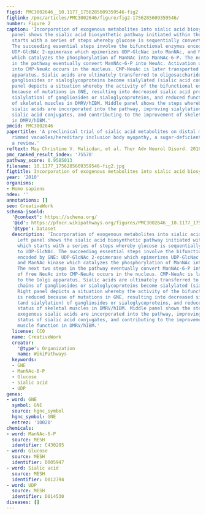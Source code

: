 ```yaml
---
figid: PMC3002646__10.1177_1756285609359546-fig2
figlink: /pmc/articles/PMC3002646/figure/fig2-1756285609359546/
number: Figure 2
caption: 'Incorporation of exogenous metabolites into sialic acid biosynthesis. Left
  panel shows the sialic acid biosynthetic pathway initiated within the cytosol, which
  starts with a series of steps whereby glucose is sequentially converted to UDP-GlcNAc.
  The succeeding essential steps involve the bifunctional enzymes encoded by GNE:
  UDP-GlcNAc 2-epimerase which epimerizes UDP-GlcNac into ManNAc, and ManNAc kinase
  which catalyzes the phosphorylation of ManNAc into ManNAc-6-P. The next two steps
  in the pathway eventually convert ManNAc-6-P into NeuAc. Activation of free NeuAc
  into CMP-NeuAc occurs in the nucleus. CMP-NeuAc is later transported to the Golgi
  apparatus. Sialic acids are ultimately transferred to oligosaccharide chains of
  gangliosides or sialoglycoproteins become sialylated (sialic acid conjugates). Right
  panel depicts a situation whereby the activity of the bifunctional enzyme is reduced
  because of mutations in GNE, resulting into decreased sialic acid production (and
  sialylation) of gangliosides or sialoglycoproteins, and reduced functional status
  of skeletal muscles in DMRV/hIBM. Middle panel shows the steps whereby exogenous
  sialic acids are incorporated into the pathway, improving sialylation status of
  sialic acid conjugates, and contributing to the improvement of skeletal muscle function
  in DMRV/hIBM.'
pmcid: PMC3002646
papertitle: 'A preclinical trial of sialic acid metabolites on distal myopathy with
  rimmed vacuoles/hereditary inclusion body myopathy, a sugar-deficient myopathy:
  a review.'
reftext: May Christine V. Malicdan, et al. Ther Adv Neurol Disord. 2010 Mar;3(2):127-135.
pmc_ranked_result_index: '75570'
pathway_score: 0.9585013
filename: 10.1177_1756285609359546-fig2.jpg
figtitle: Incorporation of exogenous metabolites into sialic acid biosynthesis
year: '2010'
organisms:
- Homo sapiens
ndex: ''
annotations: []
seo: CreativeWork
schema-jsonld:
  '@context': https://schema.org/
  '@id': https://pfocr.wikipathways.org/figures/PMC3002646__10.1177_1756285609359546-fig2.html
  '@type': Dataset
  description: 'Incorporation of exogenous metabolites into sialic acid biosynthesis.
    Left panel shows the sialic acid biosynthetic pathway initiated within the cytosol,
    which starts with a series of steps whereby glucose is sequentially converted
    to UDP-GlcNAc. The succeeding essential steps involve the bifunctional enzymes
    encoded by GNE: UDP-GlcNAc 2-epimerase which epimerizes UDP-GlcNac into ManNAc,
    and ManNAc kinase which catalyzes the phosphorylation of ManNAc into ManNAc-6-P.
    The next two steps in the pathway eventually convert ManNAc-6-P into NeuAc. Activation
    of free NeuAc into CMP-NeuAc occurs in the nucleus. CMP-NeuAc is later transported
    to the Golgi apparatus. Sialic acids are ultimately transferred to oligosaccharide
    chains of gangliosides or sialoglycoproteins become sialylated (sialic acid conjugates).
    Right panel depicts a situation whereby the activity of the bifunctional enzyme
    is reduced because of mutations in GNE, resulting into decreased sialic acid production
    (and sialylation) of gangliosides or sialoglycoproteins, and reduced functional
    status of skeletal muscles in DMRV/hIBM. Middle panel shows the steps whereby
    exogenous sialic acids are incorporated into the pathway, improving sialylation
    status of sialic acid conjugates, and contributing to the improvement of skeletal
    muscle function in DMRV/hIBM.'
  license: CC0
  name: CreativeWork
  creator:
    '@type': Organization
    name: WikiPathways
  keywords:
  - GNE
  - ManNAc-6-P
  - Glucose
  - Sialic acid
  - UDP
genes:
- word: GNE
  symbol: GNE
  source: hgnc_symbol
  hgnc_symbol: GNE
  entrez: '10020'
chemicals:
- word: ManNAc-6-P
  source: MESH
  identifier: C430285
- word: Glucose
  source: MESH
  identifier: D005947
- word: Sialic acid
  source: MESH
  identifier: D012794
- word: UDP
  source: MESH
  identifier: D014530
diseases: []
---
```


